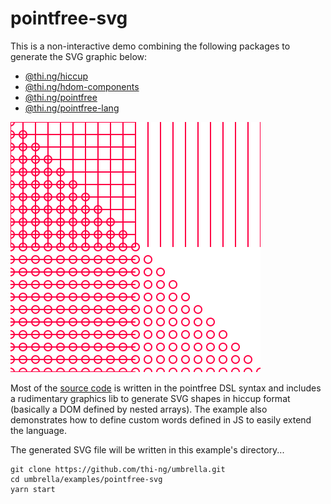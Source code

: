 # pointfree-svg

This is a non-interactive demo combining the following packages to generate the SVG graphic below:

- [@thi.ng/hiccup](https://github.com/thi-ng/umbrella/tree/master/packages/hiccup)
- [@thi.ng/hdom-components](https://github.com/thi-ng/umbrella/tree/master/packages/hdom-components)
- [@thi.ng/pointfree](https://github.com/thi-ng/umbrella/tree/master/packages/pointfree)
- [@thi.ng/pointfree-lang](https://github.com/thi-ng/umbrella/tree/master/packages/pointfree-lang)

![generated result](./output.svg)

Most of the [source code](./src/index.ts) is written in the pointfree
DSL syntax and includes a rudimentary graphics lib to generate SVG
shapes in hiccup format (basically a DOM defined by nested arrays). The
example also demonstrates how to define custom words defined in JS to
easily extend the language.

The generated SVG file will be written in this example's directory...

```
git clone https://github.com/thi-ng/umbrella.git
cd umbrella/examples/pointfree-svg
yarn start
```
